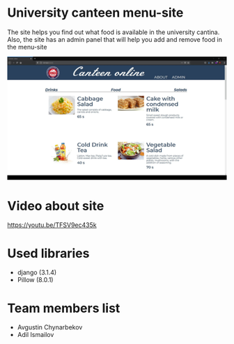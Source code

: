 # University canteen menu-site

The site helps you find out what food is available in the university cantina. Also, the site has an admin panel that will help you add and remove food in the menu-site

![Menu Illustration](https://github.com/adilism48/django_for_final/blob/main/image/site.jpg)

# Video about site
 https://youtu.be/TFSV9ec435k

# Used libraries
 - django (3.1.4)
 - Pillow (8.0.1)

# Team members list
 - Avgustin Chynarbekov
 - Adil Ismailov
